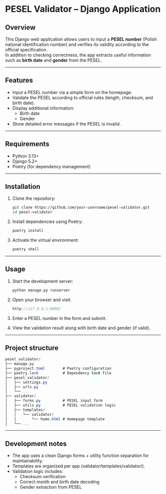 # PESEL Validator – Django Application

## Overview
This Django web application allows users to input a **PESEL number** (Polish national identification number) and verifies its validity according to the official specification.  
In addition to checking correctness, the app extracts useful information such as **birth date** and **gender** from the PESEL.

---

## Features
- Input a PESEL number via a simple form on the homepage.
- Validate the PESEL according to official rules (length, checksum, and birth date).
- Display additional information:
  - Birth date
  - Gender
- Show detailed error messages if the PESEL is invalid.

---

## Requirements
- Python 3.13+  
- Django 5.2+  
- Poetry (for dependency management)

---

## Installation

1. Clone the repository:
   ```bash
   git clone https://github.com/your-username/pesel-validator.git
   cd pesel-validator
   ```

2. Install dependencies using Poetry:
   ```bash
   poetry install
   ```
   
3. Activate the virtual environment:
   ```bash
   poetry shell
   ```

---

## Usage

1. Start the development server:
   ```bash
   python manage.py runserver
   ```
   
2. Open your browser and visit:
   ```cpp
   http://127.0.0.1:8000/
   ```
   
3. Enter a PESEL number in the form and submit.
4. View the validation result along with birth date and gender (if valid).

---

## Project structure
```csharp
pesel_validator/
├── manage.py
├── pyproject.toml        # Poetry configuration
├── poetry.lock           # Dependency lock file
├── pesel_validator/
│   ├── settings.py
│   ├── urls.py
│   └── ...
├── validator/
│   ├── forms.py          # PESEL input form
│   ├── utils.py          # PESEL validation logic
│   ├── templates/
│   │   └── validator/
│   │       └── home.html # Homepage template
│   └── ...
```

---

## Development notes
* The app uses a clean Django forms + utility function separation for maintainability.
* Templates are organized per app (validator/templates/validator/).
* Validation logic includes:
    * Checksum verification
    * Correct month and birth date decoding
    * Gender extraction from PESEL
